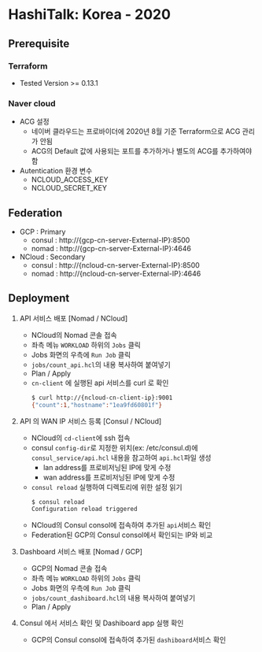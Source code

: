 # HashiTalk: Korea - 2020

## Prerequisite

### Terraform
- Tested Version >= 0.13.1

### Naver cloud
- ACG 설정
    - 네이버 클라우드는 프로바이더에 2020년 8월 기준 Terraform으로 ACG 관리가 안됨
    - ACG의 Default 값에 사용되는 포트를 추가하거나 별도의 ACG를 추가하여야 함
- Autentication 환경 변수
    - NCLOUD_ACCESS_KEY
    - NCLOUD_SECRET_KEY

## Federation
- GCP : Primary
    - consul : http://{gcp-cn-server-External-IP}:8500
    - nomad : http://{gcp-cn-server-External-IP}:4646
- NCloud : Secondary
    - consul : http://{ncloud-cn-server-External-IP}:8500
    - nomad : http://{ncloud-cn-server-External-IP}:4646

## Deployment
1. API 서비스 배포 [Nomad / NCloud]
    - NCloud의 Nomad 콘솔 접속
    - 좌측 메뉴 `WORKLOAD` 하위의 `Jobs` 클릭
    - Jobs 화면의 우측에 `Run Job` 클릭
    - `jobs/count_api.hcl`의 내용 복사하여 붙여넣기
    - Plan / Apply
    - `cn-client` 에 실행된 api 서비스를 curl 로 확인
        ```bash
        $ curl http://{ncloud-cn-client-ip}:9001
        {"count":1,"hostname":"1ea9fd60801f"}
        ```
2. API 의 WAN IP 서비스 등록 [Consul / NCloud]
    - NCloud의 `cd-client`에 ssh 접속
    - consul `config-dir`로 지정한 위치(ex: /etc/consul.d)에 `consul_service/api.hcl` 내용을 참고하여 `api.hcl`파일 생성
        - lan address를 프로비저닝된 IP에 맞게 수정
        - wan address를 프로비저닝된 IP에 맞게 수정
    - `consul reload` 실행하여 디렉토리에 위한 설정 읽기
        ```bash
        $ consul reload
        Configuration reload triggered
        ```
    - NCloud의 Consul consol에 접속하여 추가된 `api`서비스 확인
    - Federation된 GCP의 Consul consol에서 확인되는 IP와 비교

3. Dashboard 서비스 배포 [Nomad / GCP]
    - GCP의 Nomad 콘솔 접속
    - 좌측 메뉴 `WORKLOAD` 하위의 `Jobs` 클릭
    - Jobs 화면의 우측에 `Run Job` 클릭
    - `jobs/count_dashiboard.hcl`의 내용 복사하여 붙여넣기
    - Plan / Apply

4. Consul 에서 서비스 확인 및 Dashiboard app 실행 확인
    - GCP의 Consul consol에 접속하여 추가된 `dashiboard`서비스 확인




